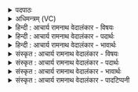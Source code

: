 <details><summary>पदपाठः</summary>

अ꣡सृ꣢꣯क्षत। प्र। वा꣣जि꣡नः꣢। ग꣣व्या꣢। सो꣡मा꣢꣯सः। अ꣣श्वया। शु꣣क्रा꣡सः꣢। वी꣣रया꣢। आ꣣श꣡वः꣢। १०३४।
</details>

<details><summary>अधिमन्त्रम् (VC)</summary>

- पवमानः सोमः
- कश्यपो मारीचः
- गायत्री
- षड्जः
</details>

<details><summary>हिन्दी : आचार्य रामनाथ वेदालंकार - विषयः</summary>

प्रथम ऋचा पूर्वार्चिक में ४८२ क्रमाङ्क पर भक्तिरस के विषय में व्याख्यात हो चुकी है। यहाँ ब्रह्मानन्द-रस का प्रवाह वर्णित है।
</details>

<details><summary>हिन्दी : आचार्य रामनाथ वेदालंकार - पदार्थः</summary>

पदार्थान्वयभाषाः -  (वाजिनः) बलवान्, (शुक्रासः) पवित्र, (आशवः) शीघ्रगामी (सोमासः) ब्रह्मानन्द-रस (गव्या) इन्द्रियबलों की प्राप्ति की इच्छा से, (अश्वया) प्राण-बलों की प्राप्ति की इच्छा से और (वीरया) वीर-भावों की प्राप्ति की इच्छा से (प्र असृक्षत) परमेश्वर के पास से अभिषुत किये जा रहे हैं ॥१॥
</details>

<details><summary>हिन्दी : आचार्य रामनाथ वेदालंकार - भावार्थः</summary>

भावार्थभाषाः -  उपासक के आत्मा में जब ब्रह्मानन्द-रस की धाराएँ बहती हैं,तब मन,बुद्धि,प्राण,इन्द्रियों आदि का सात्त्विक बल स्वयं ही उपस्थित हो जाता है ॥१॥
</details>

<details><summary>संस्कृत : आचार्य रामनाथ वेदालंकार - विषयः</summary>

तत्र प्रथमा ऋक् पूर्वार्चिके ४८२ क्रमाङ्के भक्तिरसविषये व्याख्याता। अत्र ब्रह्मानन्दरसप्रवाहो वर्ण्यते।
</details>

<details><summary>संस्कृत : आचार्य रामनाथ वेदालंकार - पदार्थः</summary>

पदार्थान्वयभाषाः -  (वाजिनः) बलवन्तः, (शुक्रासः) पवित्राः, (आशवः) आशुगामिनः (सोमासः) ब्रह्मानन्दरसाः (गव्या) गवाम् इन्द्रियाणाम् इन्द्रियबलानां प्राप्तीच्छया, (अश्वया) अश्वानां प्राणानां प्राणबलानां प्राप्तीच्छया, (वीरया) वीराणां वीरभावानां प्राप्तीच्छया च (प्र असृक्षत) ब्रह्मणः सकाशात् प्रसृज्यन्ते अभिषूयन्ते ॥१॥
</details>

<details><summary>संस्कृत : आचार्य रामनाथ वेदालंकार - भावार्थः</summary>

भावार्थभाषाः -  उपासकस्यात्मनि यदा ब्रह्मानन्दरसधाराः प्रवहन्ति तदा मनोबुद्धिप्राणेन्द्रियादीनां सात्त्विकं बलं स्वयमेवोपतिष्ठते ॥१॥
</details>

<details><summary>संस्कृत : आचार्य रामनाथ वेदालंकार - पादटिप्पनी</summary>

टिप्पणी:   १. ऋ० ९।६४।४,साम० ४८२।
</details>
